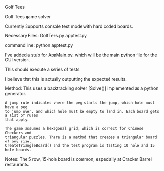 Golf Tees

Golf Tees game solver

Currently Supports console test mode with hard coded boards. 

Necessary Files:
	GolfTees.py
	apptest.py

command line: python apptest.py

I've added a stub for AppMain.py, which will be the main python file for the GUI version.

This should execute a series of tests

I believe that this is actually outputting the expected results.

Method:
	This uses a backtracking solver [Solve()] implemented as a python generator.

	A jump rule indicates where the peg starts the jump, which hole must have a peg
	to jump over, and which hole must be empty to land in. Each board gets a list of rules
	that apply.

	The game assumes a hexagonal grid, which is correct for Chinese Checkers and 
	triangular puzzles. There is a method that creates a triangular board of any size,
	CreateTriangleBoard() and the test program is testing 10 hole and 15 hole boards.

Notes:
	The 5 row, 15-hole board is common, especially at Cracker Barrel restaurants. 